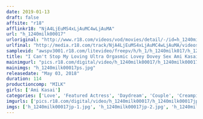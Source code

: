 ```yaml
---
date: 2019-01-13
draft: false
affsite: "r18"
afflinkr18: "NjA4LjEuMS4xLjAuMC4wLjAuMA"
url: "h_1240milk00017"
urloriginal: "http://www.r18.com/videos/vod/movies/detail/-/id=h_1240milk00017"
urlfinal: "http://media.r18.com/track/NjA4LjEuMS4xLjAuMC4wLjAuMA/videos/vod/movies/detail/-/id=h_1240milk00017"
samplevid: "awspv3001.r18.com/litevideo/freepv/h/h_1/h_1240milk017/h_1240milk017_dmb_w.mp4"
title: "I Can't Stop My Loving Ultra Orgasmic Lovey Dovey Sex Ami Kasai"
mainimgurl: "pics.r18.com/digital/video/h_1240milk00017/h_1240milk00017ps.jpg"
mainimgs: "h_1240milk00017ps.jpg"
releasedate: "May 03, 2018"
duration: 114
productioncomp: "MILK"
girls: ['Ami Kasai']
categories: ['Love', 'Featured Actress', 'Daydream', 'Couple', 'Creampie', 'Titty Fuck', 'POV', 'Gonzo', 'Hi-Def']
imgurls: ['pics.r18.com/digital/video/h_1240milk00017/h_1240milk00017jp-1.jpg', 'pics.r18.com/digital/video/h_1240milk00017/h_1240milk00017jp-2.jpg', 'pics.r18.com/digital/video/h_1240milk00017/h_1240milk00017jp-3.jpg', 'pics.r18.com/digital/video/h_1240milk00017/h_1240milk00017jp-4.jpg', 'pics.r18.com/digital/video/h_1240milk00017/h_1240milk00017jp-5.jpg', 'pics.r18.com/digital/video/h_1240milk00017/h_1240milk00017jp-6.jpg', 'pics.r18.com/digital/video/h_1240milk00017/h_1240milk00017jp-7.jpg', 'pics.r18.com/digital/video/h_1240milk00017/h_1240milk00017jp-8.jpg', 'pics.r18.com/digital/video/h_1240milk00017/h_1240milk00017jp-9.jpg', 'pics.r18.com/digital/video/h_1240milk00017/h_1240milk00017jp-10.jpg', 'pics.r18.com/digital/video/h_1240milk00017/h_1240milk00017jp-11.jpg', 'pics.r18.com/digital/video/h_1240milk00017/h_1240milk00017jp-12.jpg', 'pics.r18.com/digital/video/h_1240milk00017/h_1240milk00017jp-13.jpg', 'pics.r18.com/digital/video/h_1240milk00017/h_1240milk00017jp-14.jpg', 'pics.r18.com/digital/video/h_1240milk00017/h_1240milk00017jp-15.jpg', 'pics.r18.com/digital/video/h_1240milk00017/h_1240milk00017jp-16.jpg', 'pics.r18.com/digital/video/h_1240milk00017/h_1240milk00017jp-17.jpg', 'pics.r18.com/digital/video/h_1240milk00017/h_1240milk00017jp-18.jpg', 'pics.r18.com/digital/video/h_1240milk00017/h_1240milk00017jp-19.jpg', 'pics.r18.com/digital/video/h_1240milk00017/h_1240milk00017jp-20.jpg']
imgs: ['h_1240milk00017jp-1.jpg', 'h_1240milk00017jp-2.jpg', 'h_1240milk00017jp-3.jpg', 'h_1240milk00017jp-4.jpg', 'h_1240milk00017jp-5.jpg', 'h_1240milk00017jp-6.jpg', 'h_1240milk00017jp-7.jpg', 'h_1240milk00017jp-8.jpg', 'h_1240milk00017jp-9.jpg', 'h_1240milk00017jp-10.jpg', 'h_1240milk00017jp-11.jpg', 'h_1240milk00017jp-12.jpg', 'h_1240milk00017jp-13.jpg', 'h_1240milk00017jp-14.jpg', 'h_1240milk00017jp-15.jpg', 'h_1240milk00017jp-16.jpg', 'h_1240milk00017jp-17.jpg', 'h_1240milk00017jp-18.jpg', 'h_1240milk00017jp-19.jpg', 'h_1240milk00017jp-20.jpg']
---
```

